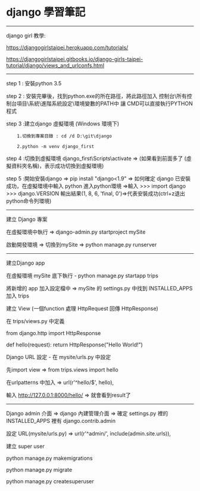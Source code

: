 # django 學習筆記

------------------------------------------------

django girl 教學: 

https://djangogirlstaipei.herokuapp.com/tutorials/

https://djangogirlstaipei.gitbooks.io/django-girls-taipei-tutorial/django/views_and_urlconfs.html

------------------------------------------------

step 1 : 安裝python 3.5

step 2 : 安裝完畢後，找到python.exe的所在路徑，將此路徑加入 控制台\所有控制台項目\系統\進階系統設定\環境變數的PATH中 讓 CMD可以直接執行PYTHON程式

step 3 :建立django 虛擬環境 (Windows 環境下)

		1.切換到專案目錄 : cd /d D:\git\django

		2.python -m venv django_first
		
step 4 :切換到虛擬環境  django_first\Scripts\activate => (如果看到前面多了 (虛擬資料夾名稱)，表示成功切換到虛擬環境)

step 5 :開始安裝django => pip install "django<1.9" => 如何確定 django 已安裝成功，在虛擬環境中輸入 python 進入python環境 =>輸入 >>> import django >>> django.VERSION 輸出結果(1, 8, 6, 'final, 0')=>代表安裝成功(ctrl+z退出python命令列環境)

---------------- 

建立 Django 專案

在虛擬環境中執行 => django-admin.py startproject mySite

啟動開發環境 => 切換到mySite => python manage.py runserver

---------------- 

建立Django app

在虛擬環境 mySite 底下執行 - python manage.py startapp trips

將新增的 app 加入設定檔中 => mySite 的 settings.py 中找到 INSTALLED_APPS 加入 trips

建立 View (一個function 處理 HttpRequest 回傳 HttpResponse)

在 trips/views.py 中定義 

from django.http import HttpResponse

def hello(request):
    return HttpResponse("Hello World!")
	
Django URL 設定 - 在 mysite/urls.py 中設定

先import view => from trips.views import hello

在urlpatterns 中加入 => url(r'^hello/$', hello),

輸入 http://127.0.0.1:8000/hello/ => 就會看到result了

---------------- 

Django admin 介面 => django 內建管理介面 => 確定 settings.py 裡的 INSTALLED_APPS 裡有 django.contrib.admin

設定 URL(mysite/urls.py) =>  url(r'^admin/', include(admin.site.urls)),

建立 super user

python manage.py makemigrations

python manage.py migrate

python manage.py createsuperuser


